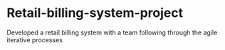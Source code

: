# Retail-billing-system-project
Developed a retail billing system with a team following through the agile iterative processes
